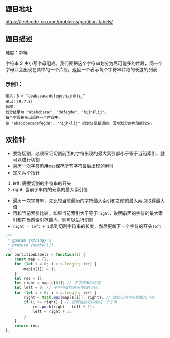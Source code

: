 ## 题目地址

https://leetcode-cn.com/problems/partition-labels/

## 题目描述

难度：中等

字符串 S 由小写字母组成。我们要把这个字符串划分为尽可能多的片段，同一个字母只会出现在其中的一个片段。返回一个表示每个字符串片段的长度的列表

### 示例1：

```
输入：S = "ababcbacadefegdehijhklij"
输出：[9,7,8]
解释：
划分结果为 "ababcbaca", "defegde", "hijhklij"。
每个字母最多出现在一个片段中。
像 "ababcbacadefegde", "hijhklij" 的划分是错误的，因为划分的片段数较少。
```

## 双指针

- 要能切割，必须保证切割前面的字符出现的最大索引都小于等于当前索引，就可以进行切割
- 遍历一次字符串用`map`保存所有字符最后出现的索引
- 定义两个指针
1. left: 需要切割的字符串的开头
2. right: 当前子串内的元素的最大索引值
- 遍历一次字符串，先比较当前遍历的字符最大索引和之前的最大索引取得最大值
- 再和当前索引比较，如果当前索引大于等于`right`，说明前面的字符的最大索引都在当前索引范围内，则可以进行切割
- `right - left + 1`拿到切割字符串的长度，然后更新下一个字符的开头`left`

```js
/**
 * @param {string} S
 * @return {number[]}
 */
var partitionLabels = function(s) {
    const map = {};
    for (let i = 0; i < s.length; i++) {
        map[s[i]] = i;
    }
    let res = [];
    let right = map[s[0]]; // 子字符串的结尾
    let left = 0; // 子字符串的开头在S的下标
    for (let i = 0; i < s.length; i++) {
        right = Math.max(map[s[i]], right); // 找到当前字符的最大下标
        if (i >= right) { // 说明当前可以构成一个子串
            res.push(right - left + 1);
            left = right + 1;
        }
    }
    return res;
};
```